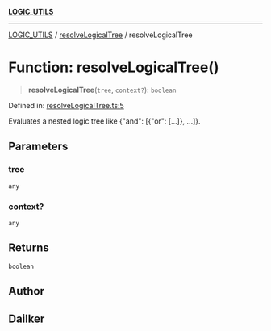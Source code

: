 [**LOGIC_UTILS**](../../README.md)

***

[LOGIC_UTILS](../../README.md) / [resolveLogicalTree](../README.md) / resolveLogicalTree

# Function: resolveLogicalTree()

> **resolveLogicalTree**(`tree`, `context?`): `boolean`

Defined in: [resolveLogicalTree.ts:5](https://github.com/dailker/everyutil/blob/cee559aadda9e0c298e06364cba9020e97a8b19b/src/logic/resolveLogicalTree.ts#L5)

Evaluates a nested logic tree like {"and": [{"or": [...]}, ...]}.

## Parameters

### tree

`any`

### context?

`any`

## Returns

`boolean`

## Author

## Dailker
